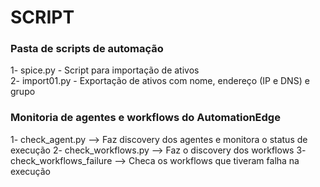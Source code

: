 # SCRIPT
### Pasta de scripts de automação

1- spice.py - Script para importação de ativos  
2- import01.py - Exportação de ativos com nome, endereço (IP e DNS) e grupo

### Monitoria de agentes e workflows do AutomationEdge

1- check_agent.py --> Faz discovery dos agentes e monitora o status de execução 
2- check_workflows.py --> Faz o discovery dos workflows
3- check_workflows_failure --> Checa os workflows que tiveram falha na execução

